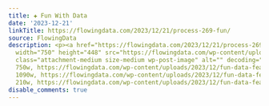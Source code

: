 ```yaml
---
title: ✚ Fun With Data
date: '2023-12-21'
linkTitle: https://flowingdata.com/2023/12/21/process-269-fun/
source: FlowingData
description: <p><a href="https://flowingdata.com/2023/12/21/process-269-fun/"><img
  width="750" height="448" src="https://flowingdata.com/wp-content/uploads/2023/12/fun-data-featured-750x448.png"
  class="attachment-medium size-medium wp-post-image" alt="" decoding="async" srcset="https://flowingdata.com/wp-content/uploads/2023/12/fun-data-featured-750x448.png
  750w, https://flowingdata.com/wp-content/uploads/2023/12/fun-data-featured-1090x651.png
  1090w, https://flowingdata.com/wp-content/uploads/2023/12/fun-data-featured-210x125.png
  210w, https://flowingdata.com/wp-content/uploads/2023/12/fun-data-featured-76 ...
disable_comments: true
---
```

<p><a href="https://flowingdata.com/2023/12/21/process-269-fun/"><img width="750" height="448" src="https://flowingdata.com/wp-content/uploads/2023/12/fun-data-featured-750x448.png" class="attachment-medium size-medium wp-post-image" alt="" decoding="async" srcset="https://flowingdata.com/wp-content/uploads/2023/12/fun-data-featured-750x448.png 750w, https://flowingdata.com/wp-content/uploads/2023/12/fun-data-featured-1090x651.png 1090w, https://flowingdata.com/wp-content/uploads/2023/12/fun-data-featured-210x125.png 210w, https://flowingdata.com/wp-content/uploads/2023/12/fun-data-featured-76 ...